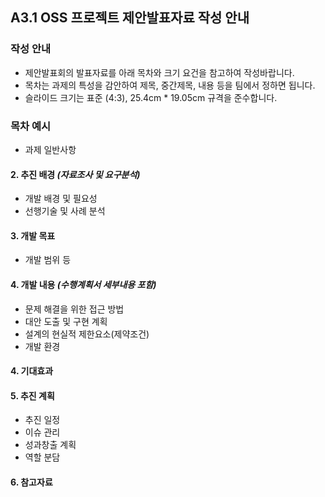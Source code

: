 ## A3.1 OSS 프로젝트 제안발표자료 작성 안내  

### 작성 안내  

- 제안발표회의 발표자료를 아래 목차와 크기 요건을 참고하여 작성바랍니다.  
- 목차는 과제의 특성을 감안하여 제목, 중간제목, 내용 등을 팀에서 정하면 됩니다.  
- 슬라이드 크기는 표준 (4:3), 25.4cm * 19.05cm 규격을 준수합니다.  
  
### 목차 예시  


- 과제 일반사항  

#### 2. 추진 배경 *(자료조사 및 요구분석)*

- 개발 배경 및 필요성
- 선행기술 및 사례 분석

#### 3. 개발 목표

- 개발 범위 등

#### 4. 개발 내용 *(수행계획서 세부내용 포함)*   

- 문제 해결을 위한 접근 방법
- 대안 도출 및 구현 계획
- 설계의 현실적 제한요소(제약조건)
- 개발 환경

#### 4. 기대효과  

#### 5. 추진 계획  

- 추진 일정
- 이슈 관리
- 성과창출 계획 
- 역할 분담

#### 6. 참고자료


